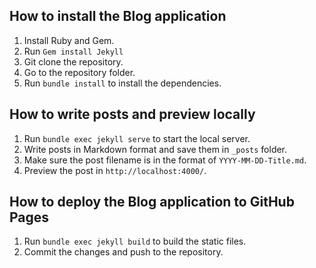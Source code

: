 ## How to install the Blog application
1. Install Ruby and Gem.
2. Run `Gem install Jekyll`
3. Git clone the repository.
4. Go to the repository folder.
5. Run `bundle install` to install the dependencies.

## How to write posts and preview locally
1. Run `bundle exec jekyll serve` to start the local server.
2. Write posts in Markdown format and save them in `_posts` folder.
3. Make sure the post filename is in the format of `YYYY-MM-DD-Title.md`.
4. Preview the post in `http://localhost:4000/`.

## How to deploy the Blog application to GitHub Pages
1. Run `bundle exec jekyll build` to build the static files.
2. Commit the changes and push to the repository.
